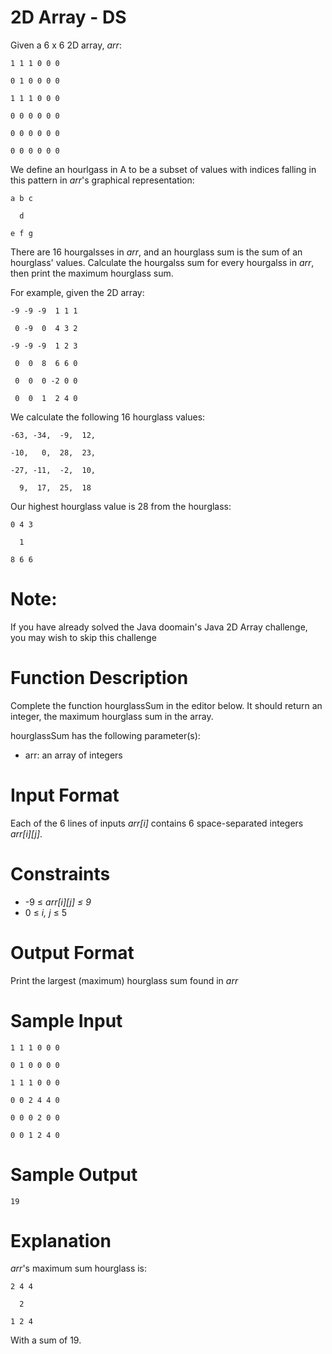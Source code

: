 # 2D Array - DS
<p>Given a 6 x 6 2D array, <em>arr</em>:</p>
<p><code>1 1 1 0 0 0</code></p>
<p><code>0 1 0 0 0 0</code></p>
<p><code>1 1 1 0 0 0</code></p>
<p><code>0 0 0 0 0 0</code></p>
<p><code>0 0 0 0 0 0</code></p>
<p><code>0 0 0 0 0 0</code></p>
<p>We define an hourlgass in A to be a subset of values with indices falling in this pattern in <em>arr</em>'s graphical representation:</p>
<p><code>a b c</code></p>
<p><code>  d  </code></p>
<p><code>e f g</code></p>
<p>There are 16 hourgalsses in <em>arr</em>, and an hourglass sum is the sum of an hourglass' values. Calculate the hourgalss sum for every hourgalss in <em>arr</em>, then print the maximum hourglass sum.</p>
<p>For example, given the 2D array:</p>
<p><code>-9 -9 -9  1 1 1</code></p>
<p><code> 0 -9  0  4 3 2</code></p>
<p><code>-9 -9 -9  1 2 3</code></p>
<p><code> 0  0  8  6 6 0</code></p>
<p><code> 0  0  0 -2 0 0</code></p>
<p><code> 0  0  1  2 4 0</code></p>
<p>We calculate the following 16 hourglass values:</p>
<p><code>-63, -34,  -9,  12,</code></p>
<p><code>-10,   0,  28,  23,</code></p>
<p><code>-27, -11,  -2,  10,</code></p>
<p><code>  9,  17,  25,  18</code></p>
<p>Our highest hourglass value is 28 from the hourglass:</p>
<p><code>0 4 3</code></p>
<p><code>  1  </code></p>
<p><code>8 6 6</code></p>

# Note:
If you have already solved the Java doomain's Java 2D Array challenge, you may wish to skip this challenge

# Function Description
<p>Complete the function hourglassSum in the editor below. It should return an integer, the maximum hourglass sum in the array.</p>
<p>hourglassSum has the following parameter(s):</p>
<ul>
<li>arr: an array of integers</li>
</ul>

# Input Format
<p>Each of the 6 lines of inputs <em>arr[i]</em> contains 6 space-separated integers <em>arr[i][j]</em>.</p>

# Constraints
<ul>
<li>-9 ≤ <em>arr[i][j] ≤ 9</em></li>
<li>0 ≤ <em>i, j</em> ≤ 5</li>
</ul>

# Output Format
<p>Print the largest (maximum) hourglass sum found in <em>arr</em></p>

# Sample Input
<p><code>1 1 1 0 0 0</code></p>
<p><code>0 1 0 0 0 0</code></p>
<p><code>1 1 1 0 0 0</code></p>
<p><code>0 0 2 4 4 0</code></p>
<p><code>0 0 0 2 0 0</code></p>
<p><code>0 0 1 2 4 0</code></p>

# Sample Output
<code>19</code>

# Explanation
<p><em>arr</em>'s maximum sum hourglass is:</p>
<p><code>2 4 4</code></p>
<p><code>  2  </code></p>
<p><code>1 2 4</code></p>
<p>With a sum of 19.